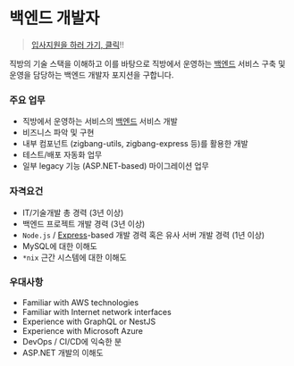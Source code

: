 # 백엔드 개발자

> [입사지원을 하러 가기, 클릭](https://zigbang.recruiter.co.kr/app/applicant/registResume)!!

직방의 기술 스택을 이해하고 이를 바탕으로 직방에서 운영하는 [백엔드](../Backend.md) 서비스 구축 및 운영을 담당하는 백엔드 개발자 포지션을 구합니다.

### 주요 업무

* 직방에서 운영하는 서비스의 [백엔드](../Backend.md) 서비스 개발
* 비즈니스 파악 및 구현
* 내부 컴포넌트 (zigbang-utils, zigbang-express 등)를 활용한 개발
* 테스트/배포 자동화 업무
* 일부 legacy 기능 (ASP.NET-based) 마이그레이션 업무

### 자격요건

* IT/기술개발 총 경력 (3년 이상)
* 백엔드 프로젝트 개발 경력 (3년 이상)
* `Node.js` / [Express](https://expressjs.com/)-based 개발 경력 혹은 유사 서버 개발 경력 (1년 이상)
* MySQL에 대한 이해도
* `*nix` 근간 시스템에 대한 이해도

### 우대사항

* Familiar with AWS technologies
* Familiar with Internet network interfaces
* Experience with GraphQL or NestJS
* Experience with Microsoft Azure
* DevOps / CI/CD에 익숙한 분
* ASP.NET 개발의 이해도
